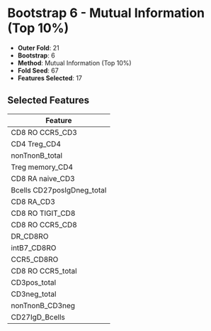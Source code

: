 # Bootstrap 6 - Mutual Information (Top 10%)

- **Outer Fold**: 21
- **Bootstrap**: 6
- **Method**: Mutual Information (Top 10%)
- **Fold Seed**: 67
- **Features Selected**: 17

## Selected Features

| Feature |
|---------|
| CD8 RO CCR5_CD3 |
| CD4 Treg_CD4 |
| nonTnonB_total |
| Treg memory_CD4 |
| CD8 RA naive_CD3 |
| Bcells CD27posIgDneg_total |
| CD8 RA_CD3 |
| CD8 RO TIGIT_CD8 |
| CD8 RO CCR5_CD8 |
| DR_CD8RO |
| intB7_CD8RO |
| CCR5_CD8RO |
| CD8 RO CCR5_total |
| CD3pos_total |
| CD3neg_total |
| nonTnonB_CD3neg |
| CD27IgD_Bcells |
